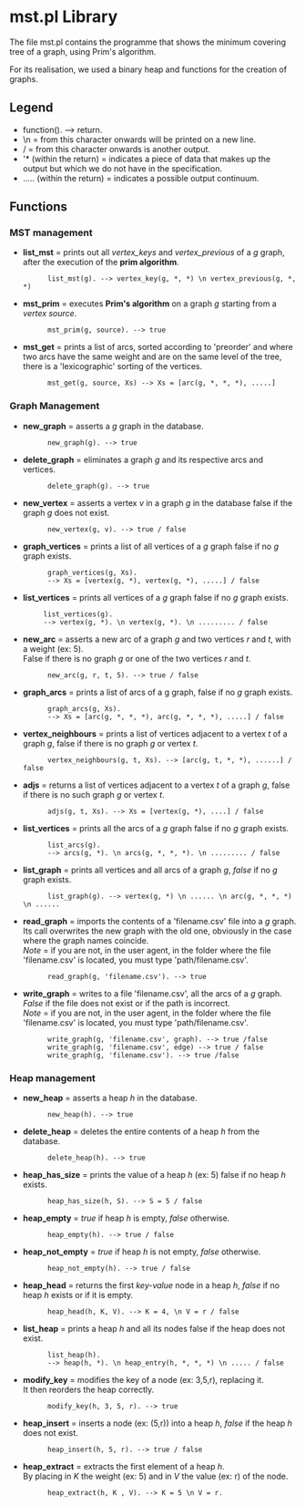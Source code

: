 # mst.pl Library 

The file mst.pl contains the programme that shows the minimum covering tree of a graph, using Prim's algorithm.

For its realisation, we used a binary heap and functions for the creation of graphs.


## Legend
* function(). --> return. 
* \n = from this character onwards will be printed on a new line.
* / = from this character onwards is another output.
* '* (within the return) = indicates a piece of data that makes up the output but which we do not have in the specification.
* ..... (within the return) = indicates a possible output continuum.


## Functions

### MST management

* **list_mst** = prints out all *vertex_keys* and *vertex_previous* of a *g* graph, after the execution of the **prim algorithm**.<br>
	       
			list_mst(g). --> vertex_key(g, *, *) \n vertex_previous(g, *, *)


* **mst_prim** = executes **Prim's algorithm** on a graph *g* starting from a *vertex source*.<br>

			mst_prim(g, source). --> true 


* **mst_get** = prints a list of arcs, sorted according to 'preorder' and where two arcs have the same weight and are on the same level of the tree, there is a 'lexicographic' sorting of the vertices. <br>
	
			mst_get(g, source, Xs) --> Xs = [arc(g, *, *, *), .....] 


### Graph Management 
* **new_graph** = asserts a *g* graph in the database.

			new_graph(g). --> true


* **delete_graph** = eliminates a graph *g* and its respective arcs and vertices.<br>

			delete_graph(g). --> true


* **new_vertex** = asserts a vertex *v* in a graph *g* in the database false if the graph *g* does not exist.<br>
		 
			new_vertex(g, v). --> true / false


* **graph_vertices** = prints a list of all vertices of a *g* graph false if no *g* graph exists.<br>
		     
			graph_vertices(g, Xs).
			--> Xs = [vertex(g, *), vertex(g, *), .....] / false


*  **list_vertices** = prints all vertices of a *g* graph false if no *g* graph exists.<br>
		    
			list_vertices(g).
 			--> vertex(g, *). \n vertex(g, *). \n ......... / false 


* **new_arc** = asserts a new arc of a graph *g* and two vertices *r* and *t*, with a weight (ex: 5).<br>
		False if there is no graph *g* or one of the two vertices *r* and *t*.<br>
	      
			new_arc(g, r, t, 5). --> true / false


* **graph_arcs** = prints a list of arcs of a g graph, false if no *g* graph exists.<br>
		 
			graph_arcs(g, Xs).
			--> Xs = [arc(g, *, *, *), arc(g, *, *, *), .....] / false 


* **vertex_neighbours** = prints a list of vertices adjacent to a vertex *t* of a graph *g*, false if there is no graph *g* or vertex *t*.<br>
			
			vertex_neighbours(g, t, Xs). --> [arc(g, t, *, *), ......] / false


* **adjs** = returns a list of vertices adjacent to a vertex *t* of a graph *g*, false if there is no such graph *g* or vertex *t*.<br>
	   
			adjs(g, t, Xs). --> Xs = [vertex(g, *), ....] / false


* **list_vertices** = prints all the arcs of a *g* graph false if no *g* graph exists.<br>
		    
			list_arcs(g).
			--> arcs(g, *). \n arcs(g, *, *, *). \n ......... / false 


* **list_graph** = prints all vertices and all arcs of a graph *g*, *false* if no *g* graph exists.<br>
		 
			list_graph(g). --> vertex(g, *) \n ...... \n arc(g, *, *, *) \n ...... 


* **read_graph** = imports the contents of a 'filename.csv' file into a *g* graph.<br>
		   Its call overwrites the new graph with the old one, obviously in the case where the graph names coincide.<br>
		   *Note* = if you are not, in the user agent, in the folder where the file 'filename.csv' is located, you must type 'path/filename.csv'.<br>

			read_graph(g, 'filename.csv'). --> true


* **write_graph** = writes to a file 'filename.csv', all the arcs of a *g* graph.<br>
		    *False* if the file does not exist or if the path is incorrect.<br>
		    *Note* = if you are not, in the user agent, in the folder where the file 'filename.csv' is located, you must type 'path/filename.csv'.
		
			write_graph(g, 'filename.csv', graph). --> true /false
			write_graph(g, 'filename.csv', edge) --> true / false
			write_graph(g, 'filename.csv'). --> true /false


### Heap management

* **new_heap** = asserts a heap *h* in the database.<br>

			new_heap(h). --> true


* **delete_heap** = deletes the entire contents of a heap *h* from the database.<br>

			delete_heap(h). --> true 


* **heap_has_size** = prints the value of a heap *h* (ex: 5) false if no heap *h* exists.<br>
		    
			heap_has_size(h, S). --> S = 5 / false


* **heap_empty** = *true* if heap *h* is empty, *false* otherwise.<br>

			heap_empty(h). --> true / false


* **heap_not_empty** = *true* if heap *h* is not empty, *false* otherwise.<br>

			heap_not_empty(h). --> true / false


* **heap_head** = returns the first *key-value* node in a heap *h*, *false* if no heap *h* exists or if it is empty.<br>
		
			heap_head(h, K, V). --> K = 4, \n V = r / false


* **list_heap** = prints a heap *h* and all its nodes false if the heap does not exist.<br>
		
			list_heap(h).
			--> heap(h, *). \n heap_entry(h, *, *, *) \n ..... / false


* **modify_key** = modifies the key of a node (ex: 3,5,r), replacing it.<br>
		   It then reorders the heap correctly.<br>
		 
			modify_key(h, 3, 5, r). --> true 


* **heap_insert** = inserts a node (ex: (5,r)) into a heap *h*, *false* if the heap *h* does not exist.<br>
		  
			heap_insert(h, 5, r). --> true / false


* **heap_extract** = extracts the first element of a heap *h*.<br>
		     By placing in *K* the weight (ex: 5) and in *V* the value (ex: r) of the node. <br>

			heap_extract(h, K , V). --> K = 5 \n V = r.
